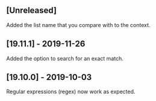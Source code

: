 ## [Unreleased]
Added the list name that you compare with to the context.

## [19.11.1] - 2019-11-26
Added the option to search for an exact match.

## [19.10.0] - 2019-10-03
Regular expressions (regex) now work as expected.
